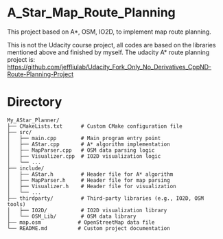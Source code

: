 # A_Star_Map_Route_Planning
This project based on A*, OSM, IO2D, to implement map route planning.

This is not the Udacity course project, all codes are based on the libraries mentioned above and finished by myself. The udacity A* route planning project is: https://github.com/jeffliulab/Udacity_Fork_Only_No_Derivatives_CppND-Route-Planning-Project

# Directory

```
My_AStar_Planner/
├── CMakeLists.txt      # Custom CMake configuration file
├── src/
│   ├── main.cpp        # Main program entry point
│   ├── AStar.cpp       # A* algorithm implementation
│   ├── MapParser.cpp   # OSM data parsing logic
│   ├── Visualizer.cpp  # IO2D visualization logic
│   └── ...            
├── include/
│   ├── AStar.h         # Header file for A* algorithm
│   ├── MapParser.h     # Header file for map parsing
│   ├── Visualizer.h    # Header file for visualization
│   └── ...
├── thirdparty/         # Third-party libraries (e.g., IO2D, OSM tools)
│   ├── IO2D/           # IO2D visualization library
│   └── OSM_Lib/        # OSM data library
├── map.osm            # OpenStreetMap data file
└── README.md          # Custom project documentation

```
